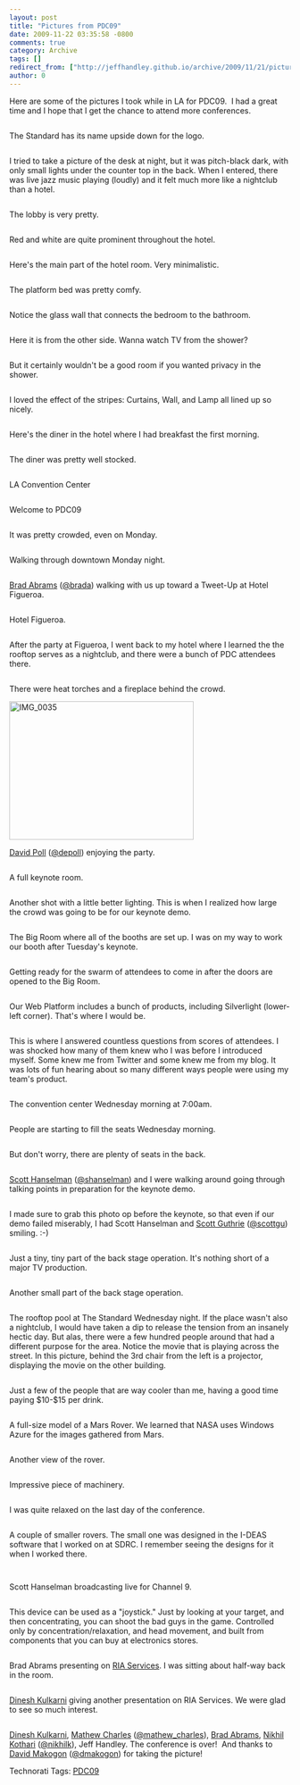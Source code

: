```yaml
---
layout: post
title: "Pictures from PDC09"
date: 2009-11-22 03:35:58 -0800
comments: true
category: Archive
tags: []
redirect_from: ["http://jeffhandley.github.io/archive/2009/11/21/pictures-pdc09.aspx"]
author: 0
---
```

<!-- more -->
<p>Here are some of the pictures I took while in LA for PDC09.  I had a great time and I hope that I get the chance to attend more conferences.</p>  <p><a href="http://3.bp.blogspot.com/_W4DGgTuAByY/SwiPRWZXe_I/AAAAAAAAAHQ/M0C-z9YOyZo/s1600/IMG_0051.JPG"><img border="0" alt="" src="http://3.bp.blogspot.com/_W4DGgTuAByY/SwiPRWZXe_I/AAAAAAAAAHQ/M0C-z9YOyZo/s320/IMG_0051.JPG" /></a></p>  <p>The Standard has its name upside down for the logo.</p>  <p><a href="http://3.bp.blogspot.com/_W4DGgTuAByY/SwiPR05drSI/AAAAAAAAAHY/cn1z1004NaA/s1600/IMG_0053.JPG"><img border="0" alt="" src="http://3.bp.blogspot.com/_W4DGgTuAByY/SwiPR05drSI/AAAAAAAAAHY/cn1z1004NaA/s320/IMG_0053.JPG" /></a></p>  <p>I tried to take a picture of the desk at night, but it was pitch-black dark, with only small lights under the counter top in the back. When I entered, there was live jazz music playing (loudly) and it felt much more like a nightclub than a hotel.</p>  <p><a href="http://2.bp.blogspot.com/_W4DGgTuAByY/SwiPSV0e_SI/AAAAAAAAAHg/1qzRc5v-G_0/s1600/IMG_0054.JPG"><img border="0" alt="" src="http://2.bp.blogspot.com/_W4DGgTuAByY/SwiPSV0e_SI/AAAAAAAAAHg/1qzRc5v-G_0/s320/IMG_0054.JPG" /></a></p>  <p>The lobby is very pretty.</p>  <p><a href="http://1.bp.blogspot.com/_W4DGgTuAByY/SwiPSg0oMsI/AAAAAAAAAHo/pU_SvIwtmJg/s1600/IMG_0032.JPG"><img border="0" alt="" src="http://1.bp.blogspot.com/_W4DGgTuAByY/SwiPSg0oMsI/AAAAAAAAAHo/pU_SvIwtmJg/s320/IMG_0032.JPG" /></a></p>  <p>Red and white are quite prominent throughout the hotel.</p>  <p><a href="http://3.bp.blogspot.com/_W4DGgTuAByY/SwiPTZ371yI/AAAAAAAAAHw/rVSjAyYNrHw/s1600/IMG_0003.JPG"><img border="0" alt="" src="http://3.bp.blogspot.com/_W4DGgTuAByY/SwiPTZ371yI/AAAAAAAAAHw/rVSjAyYNrHw/s320/IMG_0003.JPG" /></a></p>  <p>Here's the main part of the hotel room. Very minimalistic.</p>  <p><a href="http://3.bp.blogspot.com/_W4DGgTuAByY/SwiQaCsEH0I/AAAAAAAAAH4/-R369iPQoWk/s1600/IMG_0008.JPG"><img border="0" alt="" src="http://3.bp.blogspot.com/_W4DGgTuAByY/SwiQaCsEH0I/AAAAAAAAAH4/-R369iPQoWk/s320/IMG_0008.JPG" /></a></p>  <p>The platform bed was pretty comfy.</p>  <p><a href="http://1.bp.blogspot.com/_W4DGgTuAByY/SwiQvPDmn8I/AAAAAAAAAIA/tqTI5o14oxE/s1600/IMG_0002.JPG"><img border="0" alt="" src="http://1.bp.blogspot.com/_W4DGgTuAByY/SwiQvPDmn8I/AAAAAAAAAIA/tqTI5o14oxE/s320/IMG_0002.JPG" /></a></p>  <p>Notice the glass wall that connects the bedroom to the bathroom.</p>  <p><a href="http://1.bp.blogspot.com/_W4DGgTuAByY/SwiRF9d7yFI/AAAAAAAAAII/-1SLDVhcWFw/s1600/IMG_0005.JPG"><img border="0" alt="" src="http://1.bp.blogspot.com/_W4DGgTuAByY/SwiRF9d7yFI/AAAAAAAAAII/-1SLDVhcWFw/s320/IMG_0005.JPG" /></a></p>  <p>Here it is from the other side. Wanna watch TV from the shower?</p>  <p><a href="http://1.bp.blogspot.com/_W4DGgTuAByY/SwiRT9B3XvI/AAAAAAAAAIQ/YT-ZYx7_vvE/s1600/IMG_0007.JPG"><img border="0" alt="" src="http://1.bp.blogspot.com/_W4DGgTuAByY/SwiRT9B3XvI/AAAAAAAAAIQ/YT-ZYx7_vvE/s320/IMG_0007.JPG" /></a></p>  <p>But it certainly wouldn't be a good room if you wanted privacy in the shower.</p>  <p><a href="http://4.bp.blogspot.com/_W4DGgTuAByY/SwiSI2G-9_I/AAAAAAAAAIo/kVlHCsLdvDY/s1600/IMG_0009.JPG"><img border="0" alt="" src="http://4.bp.blogspot.com/_W4DGgTuAByY/SwiSI2G-9_I/AAAAAAAAAIo/kVlHCsLdvDY/s320/IMG_0009.JPG" /></a></p>  <p>I loved the effect of the stripes: Curtains, Wall, and Lamp all lined up so nicely.</p>  <p><a href="http://1.bp.blogspot.com/_W4DGgTuAByY/SwiRklA4xHI/AAAAAAAAAIY/g4NCTjKxDMs/s1600/IMG_0012.JPG"><img border="0" alt="" src="http://1.bp.blogspot.com/_W4DGgTuAByY/SwiRklA4xHI/AAAAAAAAAIY/g4NCTjKxDMs/s320/IMG_0012.JPG" /></a></p>  <p>Here's the diner in the hotel where I had breakfast the first morning.</p>  <p><a href="http://2.bp.blogspot.com/_W4DGgTuAByY/SwiRwyTQycI/AAAAAAAAAIg/yui3NOIAfhw/s1600/IMG_0013.JPG"><img border="0" alt="" src="http://2.bp.blogspot.com/_W4DGgTuAByY/SwiRwyTQycI/AAAAAAAAAIg/yui3NOIAfhw/s320/IMG_0013.JPG" /></a></p>  <p>The diner was pretty well stocked.</p>  <p><a href="http://1.bp.blogspot.com/_W4DGgTuAByY/SwiTPOQeCnI/AAAAAAAAAIw/KXZSvpBo74s/s1600/IMG_0019.JPG"><img border="0" alt="" src="http://1.bp.blogspot.com/_W4DGgTuAByY/SwiTPOQeCnI/AAAAAAAAAIw/KXZSvpBo74s/s320/IMG_0019.JPG" /></a></p>  <p>LA Convention Center</p>  <p><a href="http://3.bp.blogspot.com/_W4DGgTuAByY/SwiTnHUIa1I/AAAAAAAAAI4/9Sx_dUyR218/s1600/IMG_0022.JPG"><img border="0" alt="" src="http://3.bp.blogspot.com/_W4DGgTuAByY/SwiTnHUIa1I/AAAAAAAAAI4/9Sx_dUyR218/s320/IMG_0022.JPG" /></a></p>  <p>Welcome to PDC09</p>  <p><a href="http://4.bp.blogspot.com/_W4DGgTuAByY/SwiT2G0BrzI/AAAAAAAAAJA/cg8-1U9IoLA/s1600/IMG_0023.JPG"><img border="0" alt="" src="http://4.bp.blogspot.com/_W4DGgTuAByY/SwiT2G0BrzI/AAAAAAAAAJA/cg8-1U9IoLA/s320/IMG_0023.JPG" /></a></p>  <p>It was pretty crowded, even on Monday.</p>  <p><a href="http://4.bp.blogspot.com/_W4DGgTuAByY/Swicj_9CczI/AAAAAAAAAJo/w6cO6tjX4Gk/s1600/IMG_0025.JPG"><img border="0" alt="" src="http://4.bp.blogspot.com/_W4DGgTuAByY/Swicj_9CczI/AAAAAAAAAJo/w6cO6tjX4Gk/s320/IMG_0025.JPG" /></a></p>  <p>Walking through downtown Monday night.</p>  <p><a href="http://2.bp.blogspot.com/_W4DGgTuAByY/SwidW-tQwTI/AAAAAAAAAJw/gwvx5z7eUcY/s1600/IMG_0026.JPG"><img border="0" alt="" src="http://2.bp.blogspot.com/_W4DGgTuAByY/SwidW-tQwTI/AAAAAAAAAJw/gwvx5z7eUcY/s320/IMG_0026.JPG" /></a></p>  <p><a href="http://blogs.msdn.com/BradA/" target="_blank">Brad Abrams</a> (<a href="http://twitter.com/brada" target="_blank">@brada</a>) walking with us up toward a Tweet-Up at Hotel Figueroa.</p>  <p><a href="http://3.bp.blogspot.com/_W4DGgTuAByY/Swiduj6GL5I/AAAAAAAAAJ4/ZjU_ppDfTio/s1600/IMG_0029.JPG"><img border="0" alt="" src="http://3.bp.blogspot.com/_W4DGgTuAByY/Swiduj6GL5I/AAAAAAAAAJ4/ZjU_ppDfTio/s320/IMG_0029.JPG" /></a></p>  <p>Hotel Figueroa.</p>  <p><a href="http://4.bp.blogspot.com/_W4DGgTuAByY/SwiegMY5HPI/AAAAAAAAAKA/_u-TjsXlJKM/s1600/IMG_0033.JPG"><img border="0" alt="" src="http://4.bp.blogspot.com/_W4DGgTuAByY/SwiegMY5HPI/AAAAAAAAAKA/_u-TjsXlJKM/s320/IMG_0033.JPG" /></a></p>  <p>After the party at Figueroa, I went back to my hotel where I learned the the rooftop serves as a nightclub, and there were a bunch of PDC attendees there.</p>  <p><a href="http://1.bp.blogspot.com/_W4DGgTuAByY/SwifA_MfpnI/AAAAAAAAAKI/8sQ7aOx_IsA/s1600/IMG_0034.JPG"><img border="0" alt="" src="http://1.bp.blogspot.com/_W4DGgTuAByY/SwifA_MfpnI/AAAAAAAAAKI/8sQ7aOx_IsA/s320/IMG_0034.JPG" /></a></p>  <p>There were heat torches and a fireplace behind the crowd.</p>  <p><a href="http://jeffhandley.com/images/jeffhandley_com/WindowsLiveWriter/PicturesfromPDC09_113A3/IMG_0035.jpg" rel="lightbox"><img style="border-right-width: 0px; display: inline; border-top-width: 0px; border-bottom-width: 0px; border-left-width: 0px" title="IMG_0035" border="0" alt="IMG_0035" src="http://jeffhandley.com/images/jeffhandley_com/WindowsLiveWriter/PicturesfromPDC09_113A3/IMG_0035_thumb.jpg" width="330" height="248" /></a> </p>  <p><a href="http://www.davidpoll.com/" target="_blank">David Poll</a> (<a href="http://twitter.com/depoll" target="_blank">@depoll</a>) enjoying the party.</p>  <p><a href="http://1.bp.blogspot.com/_W4DGgTuAByY/SwiVvtH0ofI/AAAAAAAAAJY/gRSeyVNxBNY/s1600/IMG_0038.JPG"><img border="0" alt="" src="http://1.bp.blogspot.com/_W4DGgTuAByY/SwiVvtH0ofI/AAAAAAAAAJY/gRSeyVNxBNY/s320/IMG_0038.JPG" /></a></p>  <p>A full keynote room.</p>  <p><a href="http://1.bp.blogspot.com/_W4DGgTuAByY/SwiWpG3i_5I/AAAAAAAAAJg/sbV-IXzOD8c/s1600/IMG_0039.JPG"><img border="0" alt="" src="http://1.bp.blogspot.com/_W4DGgTuAByY/SwiWpG3i_5I/AAAAAAAAAJg/sbV-IXzOD8c/s320/IMG_0039.JPG" /></a></p>  <p>Another shot with a little better lighting. This is when I realized how large the crowd was going to be for our keynote demo.</p>  <p><a href="http://1.bp.blogspot.com/_W4DGgTuAByY/Swifgy-jKbI/AAAAAAAAAKQ/lJNl8SaNqu4/s1600/IMG_0040.JPG"><img border="0" alt="" src="http://1.bp.blogspot.com/_W4DGgTuAByY/Swifgy-jKbI/AAAAAAAAAKQ/lJNl8SaNqu4/s320/IMG_0040.JPG" /></a></p>  <p>The Big Room where all of the booths are set up. I was on my way to work our booth after Tuesday's keynote.</p>  <p><a href="http://3.bp.blogspot.com/_W4DGgTuAByY/Swif25AFrDI/AAAAAAAAAKY/F99HlnZ1SMU/s1600/IMG_0041.JPG"><img border="0" alt="" src="http://3.bp.blogspot.com/_W4DGgTuAByY/Swif25AFrDI/AAAAAAAAAKY/F99HlnZ1SMU/s320/IMG_0041.JPG" /></a></p>  <p>Getting ready for the swarm of attendees to come in after the doors are opened to the Big Room.</p>  <p><a href="http://2.bp.blogspot.com/_W4DGgTuAByY/SwigQlhh44I/AAAAAAAAAKg/emaqAof5bIA/s1600/IMG_0042.JPG"><img border="0" alt="" src="http://2.bp.blogspot.com/_W4DGgTuAByY/SwigQlhh44I/AAAAAAAAAKg/emaqAof5bIA/s320/IMG_0042.JPG" /></a></p>  <p>Our Web Platform includes a bunch of products, including Silverlight (lower-left corner). That's where I would be.</p>  <p><a href="http://2.bp.blogspot.com/_W4DGgTuAByY/SwigoKgPd0I/AAAAAAAAAKo/RgraCY98DFM/s1600/IMG_0043.JPG"><img border="0" alt="" src="http://2.bp.blogspot.com/_W4DGgTuAByY/SwigoKgPd0I/AAAAAAAAAKo/RgraCY98DFM/s320/IMG_0043.JPG" /></a></p>  <p>This is where I answered countless questions from scores of attendees. I was shocked how many of them knew who I was before I introduced myself. Some knew me from Twitter and some knew me from my blog. It was lots of fun hearing about so many different ways people were using my team's product.</p>  <p><a href="http://2.bp.blogspot.com/_W4DGgTuAByY/Swii3sudO2I/AAAAAAAAALA/zkHgRzJ1aO4/s1600/IMG_0058.JPG"><img border="0" alt="" src="http://2.bp.blogspot.com/_W4DGgTuAByY/Swii3sudO2I/AAAAAAAAALA/zkHgRzJ1aO4/s320/IMG_0058.JPG" /></a><a href="http://2.bp.blogspot.com/_W4DGgTuAByY/SwiihoP9luI/AAAAAAAAAK4/cRcb4UkgPnc/s1600/IMG_0057.JPG"><img border="0" alt="" src="http://2.bp.blogspot.com/_W4DGgTuAByY/SwiihoP9luI/AAAAAAAAAK4/cRcb4UkgPnc/s320/IMG_0057.JPG" /></a></p>  <p>The convention center Wednesday morning at 7:00am.</p>  <p><a href="http://1.bp.blogspot.com/_W4DGgTuAByY/SwijKXflaZI/AAAAAAAAALI/HXs6ExJ9Rro/s1600/IMG_0059.JPG"><img border="0" alt="" src="http://1.bp.blogspot.com/_W4DGgTuAByY/SwijKXflaZI/AAAAAAAAALI/HXs6ExJ9Rro/s320/IMG_0059.JPG" /></a></p>  <p>People are starting to fill the seats Wednesday morning.</p>  <p><a href="http://3.bp.blogspot.com/_W4DGgTuAByY/SwijcXhzOLI/AAAAAAAAALQ/MnDN4K-lymA/s1600/IMG_0050.JPG"><img border="0" alt="" src="http://3.bp.blogspot.com/_W4DGgTuAByY/SwijcXhzOLI/AAAAAAAAALQ/MnDN4K-lymA/s320/IMG_0050.JPG" /></a></p>  <p>But don't worry, there are plenty of seats in the back.</p>  <p><a href="http://2.bp.blogspot.com/_W4DGgTuAByY/SwijuwfQGPI/AAAAAAAAALY/YQ-fmO8CbHM/s1600/IMG_0060.JPG"><img border="0" alt="" src="http://2.bp.blogspot.com/_W4DGgTuAByY/SwijuwfQGPI/AAAAAAAAALY/YQ-fmO8CbHM/s320/IMG_0060.JPG" /></a></p>  <p><a href="http://hanselman.com" target="_blank">Scott Hanselman</a> (<a href="http://twitter.com/shanselman" target="_blank">@shanselman</a>) and I were walking around going through talking points in preparation for the keynote demo.</p>  <p><a href="http://2.bp.blogspot.com/_W4DGgTuAByY/SwikZ5HAELI/AAAAAAAAALg/RiIW7JRKoas/s1600/IMG_0061.JPG"><img border="0" alt="" src="http://2.bp.blogspot.com/_W4DGgTuAByY/SwikZ5HAELI/AAAAAAAAALg/RiIW7JRKoas/s320/IMG_0061.JPG" /></a></p>  <p>I made sure to grab this photo op before the keynote, so that even if our demo failed miserably, I had Scott Hanselman and <a href="http://weblogs.asp.net/ScottGu/" target="_blank">Scott Guthrie</a> (<a href="http://twitter.com/scottgu" target="_blank">@scottgu</a>) smiling. :-)</p>  <p><a href="http://3.bp.blogspot.com/_W4DGgTuAByY/SwikwOioXaI/AAAAAAAAALo/TYbzGdlKg8M/s1600/IMG_0062.JPG"><img border="0" alt="" src="http://3.bp.blogspot.com/_W4DGgTuAByY/SwikwOioXaI/AAAAAAAAALo/TYbzGdlKg8M/s320/IMG_0062.JPG" /></a></p>  <p>Just a tiny, tiny part of the back stage operation. It's nothing short of a major TV production.</p>  <p><a href="http://3.bp.blogspot.com/_W4DGgTuAByY/SwilSFkwIHI/AAAAAAAAALw/9TozNLnVRGg/s1600/IMG_0024.JPG"><img border="0" alt="" src="http://3.bp.blogspot.com/_W4DGgTuAByY/SwilSFkwIHI/AAAAAAAAALw/9TozNLnVRGg/s320/IMG_0024.JPG" /></a></p>  <p>Another small part of the back stage operation.</p>  <p><a href="http://3.bp.blogspot.com/_W4DGgTuAByY/SwilpXKTy0I/AAAAAAAAAL4/qib71kvENY4/s1600/IMG_0069.JPG"><img border="0" alt="" src="http://3.bp.blogspot.com/_W4DGgTuAByY/SwilpXKTy0I/AAAAAAAAAL4/qib71kvENY4/s320/IMG_0069.JPG" /></a></p>  <p>The rooftop pool at The Standard Wednesday night. If the place wasn't also a nightclub, I would have taken a dip to release the tension from an insanely hectic day. But alas, there were a few hundred people around that had a different purpose for the area. Notice the movie that is playing across the street. In this picture, behind the 3rd chair from the left is a projector, displaying the movie on the other building.</p>  <p><a href="http://3.bp.blogspot.com/_W4DGgTuAByY/SwimrODciaI/AAAAAAAAAMA/8_fC9BpHa88/s1600/IMG_0070.JPG"><img border="0" alt="" src="http://3.bp.blogspot.com/_W4DGgTuAByY/SwimrODciaI/AAAAAAAAAMA/8_fC9BpHa88/s320/IMG_0070.JPG" /></a></p>  <p>Just a few of the people that are way cooler than me, having a good time paying $10-$15 per drink.</p>  <p><a href="http://3.bp.blogspot.com/_W4DGgTuAByY/SwinJG2wWVI/AAAAAAAAAMI/L5l-w6NWFPU/s1600/IMG_0076.JPG"><img border="0" alt="" src="http://3.bp.blogspot.com/_W4DGgTuAByY/SwinJG2wWVI/AAAAAAAAAMI/L5l-w6NWFPU/s320/IMG_0076.JPG" /></a></p>  <p>A full-size model of a Mars Rover. We learned that NASA uses Windows Azure for the images gathered from Mars.</p>  <p><a href="http://3.bp.blogspot.com/_W4DGgTuAByY/SwineCwc1cI/AAAAAAAAAMQ/AI9RRKsjtlc/s1600/IMG_0077.JPG"><img border="0" alt="" src="http://3.bp.blogspot.com/_W4DGgTuAByY/SwineCwc1cI/AAAAAAAAAMQ/AI9RRKsjtlc/s320/IMG_0077.JPG" /></a></p>  <p>Another view of the rover.</p>  <p><a href="http://1.bp.blogspot.com/_W4DGgTuAByY/Swio0rOACuI/AAAAAAAAAMw/piUdvZ8Czmw/s1600/IMG_0084.JPG"><img border="0" alt="" src="http://1.bp.blogspot.com/_W4DGgTuAByY/Swio0rOACuI/AAAAAAAAAMw/piUdvZ8Czmw/s320/IMG_0084.JPG" /></a><a href="http://2.bp.blogspot.com/_W4DGgTuAByY/Swio_lk1UUI/AAAAAAAAAM4/GYmf4cj7XtQ/s1600/IMG_0086.JPG"><img border="0" alt="" src="http://2.bp.blogspot.com/_W4DGgTuAByY/Swio_lk1UUI/AAAAAAAAAM4/GYmf4cj7XtQ/s320/IMG_0086.JPG" /></a></p>  <p>Impressive piece of machinery.</p>  <p><a href="http://4.bp.blogspot.com/_W4DGgTuAByY/SwiqyZUoa7I/AAAAAAAAANY/3I3estGAayk/s1600/IMG_0097.JPG"><img border="0" alt="" src="http://4.bp.blogspot.com/_W4DGgTuAByY/SwiqyZUoa7I/AAAAAAAAANY/3I3estGAayk/s320/IMG_0097.JPG" /></a></p>  <p>I was quite relaxed on the last day of the conference.</p>  <p><a href="http://3.bp.blogspot.com/_W4DGgTuAByY/SwinyuHe06I/AAAAAAAAAMY/u6gfGlJka2g/s1600/IMG_0078.JPG"><img border="0" alt="" src="http://3.bp.blogspot.com/_W4DGgTuAByY/SwinyuHe06I/AAAAAAAAAMY/u6gfGlJka2g/s320/IMG_0078.JPG" /></a></p>  <p>A couple of smaller rovers. The small one was designed in the I-DEAS software that I worked on at SDRC. I remember seeing the designs for it when I worked there.</p>  <p><a href="http://1.bp.blogspot.com/_W4DGgTuAByY/SwioDHWuDGI/AAAAAAAAAMg/iL0jfr711-A/s1600/IMG_0081.JPG"><img border="0" alt="" src="http://1.bp.blogspot.com/_W4DGgTuAByY/SwioDHWuDGI/AAAAAAAAAMg/iL0jfr711-A/s320/IMG_0081.JPG" /></a><a href="http://3.bp.blogspot.com/_W4DGgTuAByY/SwioSHDM_yI/AAAAAAAAAMo/JvWotlRxFEk/s1600/IMG_0083.JPG"><img border="0" alt="" src="http://3.bp.blogspot.com/_W4DGgTuAByY/SwioSHDM_yI/AAAAAAAAAMo/JvWotlRxFEk/s320/IMG_0083.JPG" /></a></p>  <p><a href="http://1.bp.blogspot.com/_W4DGgTuAByY/SwipdB1myNI/AAAAAAAAANA/QorDT3HwYp4/s1600/IMG_0087.JPG"><img border="0" alt="" src="http://1.bp.blogspot.com/_W4DGgTuAByY/SwipdB1myNI/AAAAAAAAANA/QorDT3HwYp4/s320/IMG_0087.JPG" /></a></p>  <p>Scott Hanselman broadcasting live for Channel 9.</p>  <p><a href="http://4.bp.blogspot.com/_W4DGgTuAByY/Swip6CvFVuI/AAAAAAAAANI/QUJiMVOMHYo/s1600/IMG_0088.JPG"><img border="0" alt="" src="http://4.bp.blogspot.com/_W4DGgTuAByY/Swip6CvFVuI/AAAAAAAAANI/QUJiMVOMHYo/s320/IMG_0088.JPG" /></a></p>  <p>This device can be used as a "joystick." Just by looking at your target, and then concentrating, you can shoot the bad guys in the game. Controlled only by concentration/relaxation, and head movement, and built from components that you can buy at electronics stores.</p>  <p><a href="http://4.bp.blogspot.com/_W4DGgTuAByY/SwiqfgsrTHI/AAAAAAAAANQ/Cl_ZQywm6no/s1600/IMG_0090.JPG"><img border="0" alt="" src="http://4.bp.blogspot.com/_W4DGgTuAByY/SwiqfgsrTHI/AAAAAAAAANQ/Cl_ZQywm6no/s320/IMG_0090.JPG" /></a></p>  <p>Brad Abrams presenting on <a href="http://silverlight.net/riaservices" target="_blank">RIA Services</a>. I was sitting about half-way back in the room.</p>  <p><a href="http://3.bp.blogspot.com/_W4DGgTuAByY/SwircbJrfuI/AAAAAAAAANg/DtZfMZh1NRQ/s1600/IMG_0098.JPG"><img border="0" alt="" src="http://3.bp.blogspot.com/_W4DGgTuAByY/SwircbJrfuI/AAAAAAAAANg/DtZfMZh1NRQ/s320/IMG_0098.JPG" /></a></p>  <p><a href="http://blogs.msdn.com/dinesh.kulkarni/" target="_blank">Dinesh Kulkarni</a> giving another presentation on RIA Services. We were glad to see so much interest.</p>  <p><a href="http://3.bp.blogspot.com/_W4DGgTuAByY/Swir0wVx10I/AAAAAAAAANo/ccX9X_khsIQ/s1600/IMG_0101.JPG"><img border="0" alt="" src="http://3.bp.blogspot.com/_W4DGgTuAByY/Swir0wVx10I/AAAAAAAAANo/ccX9X_khsIQ/s320/IMG_0101.JPG" /></a></p>  <p><a href="http://blogs.msdn.com/dinesh.kulkarni/" target="_blank">Dinesh Kulkarni</a>, <a href="http://blogs.msdn.com/digital_ruminations/" target="_blank">Mathew Charles</a> (<a href="http://twitter.com/mathew_charles" target="_blank">@mathew_charles</a>), <a href="http://blogs.msdn.com/BradA/" target="_blank">Brad Abrams</a>, <a href="http://nikhilk.net" target="_blank">Nikhil Kothari</a> (<a href="http://twitter.com/nikhilk" target="_blank">@nikhilk</a>), Jeff Handley. The conference is over!  And thanks to <a href="http://www.davidmakogon.com/" target="_blank">David Makogon</a> (<a href="http://twitter.com/dmakogon" target="_blank">@dmakogon</a>) for taking the picture!</p>  <p />  <div style="padding-bottom: 0px; margin: 0px; padding-left: 0px; padding-right: 0px; display: inline; float: none; padding-top: 0px" id="scid:0767317B-992E-4b12-91E0-4F059A8CECA8:c598e54b-32b1-4603-95b4-2d8f4e16f69e" class="wlWriterEditableSmartContent">Technorati Tags: <a href="http://technorati.com/tags/PDC09" rel="tag">PDC09</a></div>

